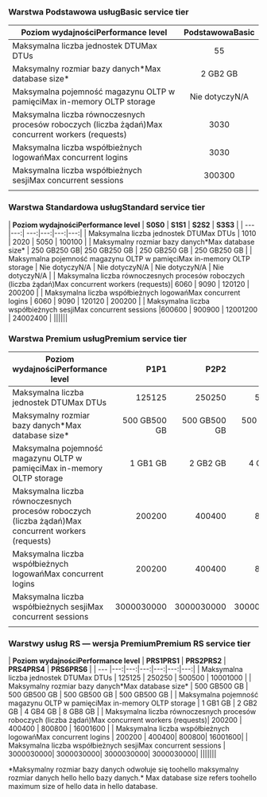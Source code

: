 <!--
Used in:
sql-database-performance-guidance.md  
sql-database-resource-limits.md
sql-database-service-tiers.md  
-->

### <a name="basic-service-tier"></a><span data-ttu-id="7760d-101">Warstwa Podstawowa usług</span><span class="sxs-lookup"><span data-stu-id="7760d-101">Basic service tier</span></span>
| <span data-ttu-id="7760d-102">**Poziom wydajności**</span><span class="sxs-lookup"><span data-stu-id="7760d-102">**Performance level**</span></span> | <span data-ttu-id="7760d-103">**Podstawowa**</span><span class="sxs-lookup"><span data-stu-id="7760d-103">**Basic**</span></span> |
| --- | :---: |
| <span data-ttu-id="7760d-104">Maksymalna liczba jednostek DTU</span><span class="sxs-lookup"><span data-stu-id="7760d-104">Max DTUs</span></span> | <span data-ttu-id="7760d-105">5</span><span class="sxs-lookup"><span data-stu-id="7760d-105">5</span></span> |
| <span data-ttu-id="7760d-106">Maksymalny rozmiar bazy danych*</span><span class="sxs-lookup"><span data-stu-id="7760d-106">Max database size*</span></span> |<span data-ttu-id="7760d-107">2 GB</span><span class="sxs-lookup"><span data-stu-id="7760d-107">2 GB</span></span>|
| <span data-ttu-id="7760d-108">Maksymalna pojemność magazynu OLTP w pamięci</span><span class="sxs-lookup"><span data-stu-id="7760d-108">Max in-memory OLTP storage</span></span> |<span data-ttu-id="7760d-109">Nie dotyczy</span><span class="sxs-lookup"><span data-stu-id="7760d-109">N/A</span></span> |
| <span data-ttu-id="7760d-110">Maksymalna liczba równoczesnych procesów roboczych (liczba żądań)</span><span class="sxs-lookup"><span data-stu-id="7760d-110">Max concurrent workers (requests)</span></span> |<span data-ttu-id="7760d-111">30</span><span class="sxs-lookup"><span data-stu-id="7760d-111">30</span></span> |
| <span data-ttu-id="7760d-112">Maksymalna liczba współbieżnych logowań</span><span class="sxs-lookup"><span data-stu-id="7760d-112">Max concurrent logins</span></span> |<span data-ttu-id="7760d-113">30</span><span class="sxs-lookup"><span data-stu-id="7760d-113">30</span></span> |
| <span data-ttu-id="7760d-114">Maksymalna liczba współbieżnych sesji</span><span class="sxs-lookup"><span data-stu-id="7760d-114">Max concurrent sessions</span></span> |<span data-ttu-id="7760d-115">300</span><span class="sxs-lookup"><span data-stu-id="7760d-115">300</span></span> |
|||

### <a name="standard-service-tier"></a><span data-ttu-id="7760d-116">Warstwa Standardowa usług</span><span class="sxs-lookup"><span data-stu-id="7760d-116">Standard service tier</span></span>
| <span data-ttu-id="7760d-117">**Poziom wydajności**</span><span class="sxs-lookup"><span data-stu-id="7760d-117">**Performance level**</span></span> | <span data-ttu-id="7760d-118">**S0**</span><span class="sxs-lookup"><span data-stu-id="7760d-118">**S0**</span></span> | <span data-ttu-id="7760d-119">**S1**</span><span class="sxs-lookup"><span data-stu-id="7760d-119">**S1**</span></span> | <span data-ttu-id="7760d-120">**S2**</span><span class="sxs-lookup"><span data-stu-id="7760d-120">**S2**</span></span> | <span data-ttu-id="7760d-121">**S3**</span><span class="sxs-lookup"><span data-stu-id="7760d-121">**S3**</span></span> |
| --- |---:| ---:|---:|---:|---:|
| <span data-ttu-id="7760d-122">Maksymalna liczba jednostek DTU</span><span class="sxs-lookup"><span data-stu-id="7760d-122">Max DTUs</span></span> | <span data-ttu-id="7760d-123">10</span><span class="sxs-lookup"><span data-stu-id="7760d-123">10</span></span> | <span data-ttu-id="7760d-124">20</span><span class="sxs-lookup"><span data-stu-id="7760d-124">20</span></span> | <span data-ttu-id="7760d-125">50</span><span class="sxs-lookup"><span data-stu-id="7760d-125">50</span></span> | <span data-ttu-id="7760d-126">100</span><span class="sxs-lookup"><span data-stu-id="7760d-126">100</span></span> |
| <span data-ttu-id="7760d-127">Maksymalny rozmiar bazy danych*</span><span class="sxs-lookup"><span data-stu-id="7760d-127">Max database size*</span></span> | <span data-ttu-id="7760d-128">250 GB</span><span class="sxs-lookup"><span data-stu-id="7760d-128">250 GB</span></span>| <span data-ttu-id="7760d-129">250 GB</span><span class="sxs-lookup"><span data-stu-id="7760d-129">250 GB</span></span> | <span data-ttu-id="7760d-130">250 GB</span><span class="sxs-lookup"><span data-stu-id="7760d-130">250 GB</span></span> | <span data-ttu-id="7760d-131">250 GB</span><span class="sxs-lookup"><span data-stu-id="7760d-131">250 GB</span></span> |
| <span data-ttu-id="7760d-132">Maksymalna pojemność magazynu OLTP w pamięci</span><span class="sxs-lookup"><span data-stu-id="7760d-132">Max in-memory OLTP storage</span></span> | <span data-ttu-id="7760d-133">Nie dotyczy</span><span class="sxs-lookup"><span data-stu-id="7760d-133">N/A</span></span> | <span data-ttu-id="7760d-134">Nie dotyczy</span><span class="sxs-lookup"><span data-stu-id="7760d-134">N/A</span></span> | <span data-ttu-id="7760d-135">Nie dotyczy</span><span class="sxs-lookup"><span data-stu-id="7760d-135">N/A</span></span> | <span data-ttu-id="7760d-136">Nie dotyczy</span><span class="sxs-lookup"><span data-stu-id="7760d-136">N/A</span></span> |
| <span data-ttu-id="7760d-137">Maksymalna liczba równoczesnych procesów roboczych (liczba żądań)</span><span class="sxs-lookup"><span data-stu-id="7760d-137">Max concurrent workers (requests)</span></span>| <span data-ttu-id="7760d-138">60</span><span class="sxs-lookup"><span data-stu-id="7760d-138">60</span></span> | <span data-ttu-id="7760d-139">90</span><span class="sxs-lookup"><span data-stu-id="7760d-139">90</span></span> | <span data-ttu-id="7760d-140">120</span><span class="sxs-lookup"><span data-stu-id="7760d-140">120</span></span> | <span data-ttu-id="7760d-141">200</span><span class="sxs-lookup"><span data-stu-id="7760d-141">200</span></span> |
| <span data-ttu-id="7760d-142">Maksymalna liczba współbieżnych logowań</span><span class="sxs-lookup"><span data-stu-id="7760d-142">Max concurrent logins</span></span> | <span data-ttu-id="7760d-143">60</span><span class="sxs-lookup"><span data-stu-id="7760d-143">60</span></span> | <span data-ttu-id="7760d-144">90</span><span class="sxs-lookup"><span data-stu-id="7760d-144">90</span></span> | <span data-ttu-id="7760d-145">120</span><span class="sxs-lookup"><span data-stu-id="7760d-145">120</span></span> | <span data-ttu-id="7760d-146">200</span><span class="sxs-lookup"><span data-stu-id="7760d-146">200</span></span> |
| <span data-ttu-id="7760d-147">Maksymalna liczba współbieżnych sesji</span><span class="sxs-lookup"><span data-stu-id="7760d-147">Max concurrent sessions</span></span> |<span data-ttu-id="7760d-148">600</span><span class="sxs-lookup"><span data-stu-id="7760d-148">600</span></span> | <span data-ttu-id="7760d-149">900</span><span class="sxs-lookup"><span data-stu-id="7760d-149">900</span></span> | <span data-ttu-id="7760d-150">1200</span><span class="sxs-lookup"><span data-stu-id="7760d-150">1200</span></span> | <span data-ttu-id="7760d-151">2400</span><span class="sxs-lookup"><span data-stu-id="7760d-151">2400</span></span> |
||||||

### <a name="premium-service-tier"></a><span data-ttu-id="7760d-152">Warstwa Premium usług</span><span class="sxs-lookup"><span data-stu-id="7760d-152">Premium service tier</span></span> 
| <span data-ttu-id="7760d-153">**Poziom wydajności**</span><span class="sxs-lookup"><span data-stu-id="7760d-153">**Performance level**</span></span> | <span data-ttu-id="7760d-154">**P1**</span><span class="sxs-lookup"><span data-stu-id="7760d-154">**P1**</span></span> | <span data-ttu-id="7760d-155">**P2**</span><span class="sxs-lookup"><span data-stu-id="7760d-155">**P2**</span></span> | <span data-ttu-id="7760d-156">**P4**</span><span class="sxs-lookup"><span data-stu-id="7760d-156">**P4**</span></span> | <span data-ttu-id="7760d-157">**P6**</span><span class="sxs-lookup"><span data-stu-id="7760d-157">**P6**</span></span> | <span data-ttu-id="7760d-158">**P11**</span><span class="sxs-lookup"><span data-stu-id="7760d-158">**P11**</span></span> | <span data-ttu-id="7760d-159">**P15**</span><span class="sxs-lookup"><span data-stu-id="7760d-159">**P15**</span></span> | 
| --- |---:|---:|---:|---:|---:|---:|
| <span data-ttu-id="7760d-160">Maksymalna liczba jednostek DTU</span><span class="sxs-lookup"><span data-stu-id="7760d-160">Max DTUs</span></span> | <span data-ttu-id="7760d-161">125</span><span class="sxs-lookup"><span data-stu-id="7760d-161">125</span></span> | <span data-ttu-id="7760d-162">250</span><span class="sxs-lookup"><span data-stu-id="7760d-162">250</span></span> | <span data-ttu-id="7760d-163">500</span><span class="sxs-lookup"><span data-stu-id="7760d-163">500</span></span> | <span data-ttu-id="7760d-164">1000</span><span class="sxs-lookup"><span data-stu-id="7760d-164">1000</span></span> | <span data-ttu-id="7760d-165">1750</span><span class="sxs-lookup"><span data-stu-id="7760d-165">1750</span></span> | <span data-ttu-id="7760d-166">4000</span><span class="sxs-lookup"><span data-stu-id="7760d-166">4000</span></span> |
| <span data-ttu-id="7760d-167">Maksymalny rozmiar bazy danych*</span><span class="sxs-lookup"><span data-stu-id="7760d-167">Max database size*</span></span> | <span data-ttu-id="7760d-168">500 GB</span><span class="sxs-lookup"><span data-stu-id="7760d-168">500 GB</span></span> | <span data-ttu-id="7760d-169">500 GB</span><span class="sxs-lookup"><span data-stu-id="7760d-169">500 GB</span></span> | <span data-ttu-id="7760d-170">500 GB</span><span class="sxs-lookup"><span data-stu-id="7760d-170">500  GB</span></span> | <span data-ttu-id="7760d-171">500 GB</span><span class="sxs-lookup"><span data-stu-id="7760d-171">500 GB</span></span> | <span data-ttu-id="7760d-172">4 TB</span><span class="sxs-lookup"><span data-stu-id="7760d-172">4 TB</span></span> | <span data-ttu-id="7760d-173">4 TB</span><span class="sxs-lookup"><span data-stu-id="7760d-173">4 TB</span></span> |
| <span data-ttu-id="7760d-174">Maksymalna pojemność magazynu OLTP w pamięci</span><span class="sxs-lookup"><span data-stu-id="7760d-174">Max in-memory OLTP storage</span></span> | <span data-ttu-id="7760d-175">1 GB</span><span class="sxs-lookup"><span data-stu-id="7760d-175">1 GB</span></span> | <span data-ttu-id="7760d-176">2 GB</span><span class="sxs-lookup"><span data-stu-id="7760d-176">2 GB</span></span> | <span data-ttu-id="7760d-177">4 GB</span><span class="sxs-lookup"><span data-stu-id="7760d-177">4 GB</span></span> | <span data-ttu-id="7760d-178">8 GB</span><span class="sxs-lookup"><span data-stu-id="7760d-178">8 GB</span></span> | <span data-ttu-id="7760d-179">14 GB</span><span class="sxs-lookup"><span data-stu-id="7760d-179">14 GB</span></span> | <span data-ttu-id="7760d-180">32 GB</span><span class="sxs-lookup"><span data-stu-id="7760d-180">32 GB</span></span> |
| <span data-ttu-id="7760d-181">Maksymalna liczba równoczesnych procesów roboczych (liczba żądań)</span><span class="sxs-lookup"><span data-stu-id="7760d-181">Max concurrent workers (requests)</span></span>| <span data-ttu-id="7760d-182">200</span><span class="sxs-lookup"><span data-stu-id="7760d-182">200</span></span> | <span data-ttu-id="7760d-183">400</span><span class="sxs-lookup"><span data-stu-id="7760d-183">400</span></span> | <span data-ttu-id="7760d-184">800</span><span class="sxs-lookup"><span data-stu-id="7760d-184">800</span></span> | <span data-ttu-id="7760d-185">1600</span><span class="sxs-lookup"><span data-stu-id="7760d-185">1600</span></span> | <span data-ttu-id="7760d-186">2400</span><span class="sxs-lookup"><span data-stu-id="7760d-186">2400</span></span> | <span data-ttu-id="7760d-187">6400</span><span class="sxs-lookup"><span data-stu-id="7760d-187">6400</span></span> |
| <span data-ttu-id="7760d-188">Maksymalna liczba współbieżnych logowań</span><span class="sxs-lookup"><span data-stu-id="7760d-188">Max concurrent logins</span></span> | <span data-ttu-id="7760d-189">200</span><span class="sxs-lookup"><span data-stu-id="7760d-189">200</span></span> | <span data-ttu-id="7760d-190">400</span><span class="sxs-lookup"><span data-stu-id="7760d-190">400</span></span>| <span data-ttu-id="7760d-191">800</span><span class="sxs-lookup"><span data-stu-id="7760d-191">800</span></span>| <span data-ttu-id="7760d-192">1600</span><span class="sxs-lookup"><span data-stu-id="7760d-192">1600</span></span>| <span data-ttu-id="7760d-193">2400</span><span class="sxs-lookup"><span data-stu-id="7760d-193">2400</span></span>| <span data-ttu-id="7760d-194">6400</span><span class="sxs-lookup"><span data-stu-id="7760d-194">6400</span></span> |
| <span data-ttu-id="7760d-195">Maksymalna liczba współbieżnych sesji</span><span class="sxs-lookup"><span data-stu-id="7760d-195">Max concurrent sessions</span></span> | <span data-ttu-id="7760d-196">30000</span><span class="sxs-lookup"><span data-stu-id="7760d-196">30000</span></span>| <span data-ttu-id="7760d-197">30000</span><span class="sxs-lookup"><span data-stu-id="7760d-197">30000</span></span>| <span data-ttu-id="7760d-198">30000</span><span class="sxs-lookup"><span data-stu-id="7760d-198">30000</span></span>| <span data-ttu-id="7760d-199">30000</span><span class="sxs-lookup"><span data-stu-id="7760d-199">30000</span></span>| <span data-ttu-id="7760d-200">30000</span><span class="sxs-lookup"><span data-stu-id="7760d-200">30000</span></span>| <span data-ttu-id="7760d-201">30000</span><span class="sxs-lookup"><span data-stu-id="7760d-201">30000</span></span> |
|||||||

### <a name="premium-rs-service-tier"></a><span data-ttu-id="7760d-202">Warstwy usług RS — wersja Premium</span><span class="sxs-lookup"><span data-stu-id="7760d-202">Premium RS service tier</span></span> 
| <span data-ttu-id="7760d-203">**Poziom wydajności**</span><span class="sxs-lookup"><span data-stu-id="7760d-203">**Performance level**</span></span> | <span data-ttu-id="7760d-204">**PRS1**</span><span class="sxs-lookup"><span data-stu-id="7760d-204">**PRS1**</span></span> | <span data-ttu-id="7760d-205">**PRS2**</span><span class="sxs-lookup"><span data-stu-id="7760d-205">**PRS2**</span></span> | <span data-ttu-id="7760d-206">**PRS4**</span><span class="sxs-lookup"><span data-stu-id="7760d-206">**PRS4**</span></span> | <span data-ttu-id="7760d-207">**PRS6**</span><span class="sxs-lookup"><span data-stu-id="7760d-207">**PRS6**</span></span> |
| --- |---:|---:|---:|---:|---:|---:|
| <span data-ttu-id="7760d-208">Maksymalna liczba jednostek DTU</span><span class="sxs-lookup"><span data-stu-id="7760d-208">Max DTUs</span></span> | <span data-ttu-id="7760d-209">125</span><span class="sxs-lookup"><span data-stu-id="7760d-209">125</span></span> | <span data-ttu-id="7760d-210">250</span><span class="sxs-lookup"><span data-stu-id="7760d-210">250</span></span> | <span data-ttu-id="7760d-211">500</span><span class="sxs-lookup"><span data-stu-id="7760d-211">500</span></span> | <span data-ttu-id="7760d-212">1000</span><span class="sxs-lookup"><span data-stu-id="7760d-212">1000</span></span> |
| <span data-ttu-id="7760d-213">Maksymalny rozmiar bazy danych*</span><span class="sxs-lookup"><span data-stu-id="7760d-213">Max database size*</span></span> | <span data-ttu-id="7760d-214">500 GB</span><span class="sxs-lookup"><span data-stu-id="7760d-214">500 GB</span></span> | <span data-ttu-id="7760d-215">500 GB</span><span class="sxs-lookup"><span data-stu-id="7760d-215">500 GB</span></span> | <span data-ttu-id="7760d-216">500 GB</span><span class="sxs-lookup"><span data-stu-id="7760d-216">500  GB</span></span> | <span data-ttu-id="7760d-217">500 GB</span><span class="sxs-lookup"><span data-stu-id="7760d-217">500 GB</span></span> |
| <span data-ttu-id="7760d-218">Maksymalna pojemność magazynu OLTP w pamięci</span><span class="sxs-lookup"><span data-stu-id="7760d-218">Max in-memory OLTP storage</span></span> | <span data-ttu-id="7760d-219">1 GB</span><span class="sxs-lookup"><span data-stu-id="7760d-219">1 GB</span></span> | <span data-ttu-id="7760d-220">2 GB</span><span class="sxs-lookup"><span data-stu-id="7760d-220">2 GB</span></span> | <span data-ttu-id="7760d-221">4 GB</span><span class="sxs-lookup"><span data-stu-id="7760d-221">4 GB</span></span> | <span data-ttu-id="7760d-222">8 GB</span><span class="sxs-lookup"><span data-stu-id="7760d-222">8 GB</span></span> |
| <span data-ttu-id="7760d-223">Maksymalna liczba równoczesnych procesów roboczych (liczba żądań)</span><span class="sxs-lookup"><span data-stu-id="7760d-223">Max concurrent workers (requests)</span></span>| <span data-ttu-id="7760d-224">200</span><span class="sxs-lookup"><span data-stu-id="7760d-224">200</span></span> | <span data-ttu-id="7760d-225">400</span><span class="sxs-lookup"><span data-stu-id="7760d-225">400</span></span> | <span data-ttu-id="7760d-226">800</span><span class="sxs-lookup"><span data-stu-id="7760d-226">800</span></span> | <span data-ttu-id="7760d-227">1600</span><span class="sxs-lookup"><span data-stu-id="7760d-227">1600</span></span> |
| <span data-ttu-id="7760d-228">Maksymalna liczba współbieżnych logowań</span><span class="sxs-lookup"><span data-stu-id="7760d-228">Max concurrent logins</span></span> | <span data-ttu-id="7760d-229">200</span><span class="sxs-lookup"><span data-stu-id="7760d-229">200</span></span> | <span data-ttu-id="7760d-230">400</span><span class="sxs-lookup"><span data-stu-id="7760d-230">400</span></span>| <span data-ttu-id="7760d-231">800</span><span class="sxs-lookup"><span data-stu-id="7760d-231">800</span></span>| <span data-ttu-id="7760d-232">1600</span><span class="sxs-lookup"><span data-stu-id="7760d-232">1600</span></span>|
| <span data-ttu-id="7760d-233">Maksymalna liczba współbieżnych sesji</span><span class="sxs-lookup"><span data-stu-id="7760d-233">Max concurrent sessions</span></span> | <span data-ttu-id="7760d-234">30000</span><span class="sxs-lookup"><span data-stu-id="7760d-234">30000</span></span>| <span data-ttu-id="7760d-235">30000</span><span class="sxs-lookup"><span data-stu-id="7760d-235">30000</span></span>| <span data-ttu-id="7760d-236">30000</span><span class="sxs-lookup"><span data-stu-id="7760d-236">30000</span></span>| <span data-ttu-id="7760d-237">30000</span><span class="sxs-lookup"><span data-stu-id="7760d-237">30000</span></span>|
|||||||

<span data-ttu-id="7760d-238">\*Maksymalny rozmiar bazy danych odwołuje się toohello maksymalny rozmiar danych hello hello bazy danych.</span><span class="sxs-lookup"><span data-stu-id="7760d-238">\* Max database size refers toohello maximum size of hello data in hello database.</span></span> 
